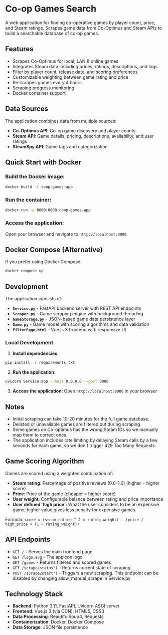 # Co-op Games Search

A web application for finding co-operative games by player count, price, and Steam ratings. Scrapes game data from Co-Optimus and Steam APIs to build a searchable database of co-op games.

## Features

- Scrapes Co-Optimus for local, LAN & online games
- Integrates Steam data including prices, ratings, descriptions, and tags
- Filter by player count, release date, and scoring preferences
- Customizable weighting between game rating and price
- Re-scrapes games every 4 hours
- Scraping progress monitoring
- Docker container support

## Data Sources

The application combines data from multiple sources:
- **Co-Optimus API**: Co-op game discovery and player counts
- **Steam API**: Game details, pricing, descriptions, availability, and user ratings
- **SteamSpy API**: Game tags and categorization

## Quick Start with Docker

### Build the Docker image:
```bash
docker build -t coop-games-app .
```

### Run the container:
```bash
docker run -p 8000:8000 coop-games-app
```

### Access the application:
Open your browser and navigate to `http://localhost:8000`

## Docker Compose (Alternative)

If you prefer using Docker Compose:

```bash
docker-compose up
```

## Development

The application consists of:
- **`Service.py`** - FastAPI backend server with REST API endpoints
- **`Scraper.py`** - Game scraping engine with background threading
- **`GameStorage.py`** - JSON-based game data persistence layer
- **`Game.py`** - Game model with scoring algorithms and data validation
- **`FilterPage.html`** - Vue.js 3 frontend with responsive UI

### Local Development

1. **Install dependencies**:
```bash
pip install -r requirements.txt
```

2. **Run the application**:
```bash
uvicorn Service:app --host 0.0.0.0 --port 8000
```

3. **Access the application**:
Open `http://localhost:8000` in your browser

## Notes

- Initial scraping can take 10-20 minutes for the full game database.
- Delisted or unavailable games are filtered out during scraping
- Some games on Co-optimus has the wrong Steam IDs so we manually map them to correct ones.
- The application includes rate limiting by delaying Steam calls by a few seconds for each game, so we don't trigger 429 Too Many Requests.

## Game Scoring Algorithm

Games are scored using a weighted combination of:
- **Steam rating**: Percentage of positive reviews (0.0-1.0) (higher = higher score)
- **Price**: Price of the game (cheaper = higher score)
- **User weight**: Configurable balance between rating and price importance
- **User defined 'high price'**: What the user considers to be an expensive game; higher value gives less penalty for expensive games.

Formula: `score = (steam_rating ^ 2 × rating_weight) - (price / high_price × (1 - rating_weight))`

## API Endpoints

- `GET /` - Serves the main frontend page
- `GET /logo.svg` - The appicon logo
- `GET /games` - Returns filtered and scored games
- `GET /scrape/status")` - Returns current state of scraping
- `POST /scrape/start")` - Triggers a new scraping. This endpoint can be disabled by changing allow_manual_scrape in Service.py 

## Technology Stack

- **Backend**: Python 3.11, FastAPI, Uvicorn ASGI server
- **Frontend**: Vue.js 3 (via CDN), HTML5, CSS3
- **Data Processing**: BeautifulSoup4, Requests
- **Containerization**: Docker, Docker Compose
- **Data Storage**: JSON file persistence